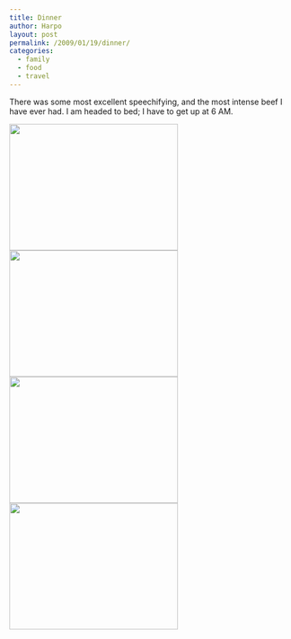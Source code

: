 ```yaml
---
title: Dinner
author: Harpo
layout: post
permalink: /2009/01/19/dinner/
categories:
  - family
  - food
  - travel
---
```

There was some most excellent speechifying, and the most intense beef I have ever had. I am headed to bed; I have to get up at 6 AM.

[<img src="http://harpojaeger.github.io/wp-content/uploads/2009/01/l-640-480-1a1e7010-e2d2-4072-82f5-9d803d589c0d.jpeg" alt="" width="300" height="225" class="alignnone size-full wp-image-364" />][1][<img src="http://harpojaeger.github.io/wp-content/uploads/2009/01/l-640-480-f573e02c-80a3-4da7-84dc-da3f93cf8ba5.jpeg" alt="" width="300" height="225" class="alignnone size-full wp-image-364" />][2][<img src="http://harpojaeger.github.io/wp-content/uploads/2009/01/l-640-480-2cdfb82f-1dd1-4e50-90d9-9cf75df13ed2.jpeg" alt="" width="300" height="225" class="alignnone size-full wp-image-364" />][3][<img src="http://harpojaeger.github.io/wp-content/uploads/2009/01/l-640-480-de9bc755-c16c-47d3-a898-96013942a590.jpeg" alt="" width="300" height="225" class="alignnone size-full wp-image-364" />][4]

 [1]: http://harpojaeger.github.io/wp-content/uploads/2009/01/l-640-480-1a1e7010-e2d2-4072-82f5-9d803d589c0d.jpeg
 [2]: http://harpojaeger.github.io/wp-content/uploads/2009/01/l-640-480-f573e02c-80a3-4da7-84dc-da3f93cf8ba5.jpeg
 [3]: http://harpojaeger.github.io/wp-content/uploads/2009/01/l-640-480-2cdfb82f-1dd1-4e50-90d9-9cf75df13ed2.jpeg
 [4]: http://harpojaeger.github.io/wp-content/uploads/2009/01/l-640-480-de9bc755-c16c-47d3-a898-96013942a590.jpeg